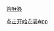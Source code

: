 [答呀答](itms-services://?action=download-manifest&url=https://gitee.com/hanlyjiang/dayada/raw/master/manifest.plist)

<a href="itms-services://?action=download-manifest&url=https://gitee.com/hanlyjiang/dayada/raw/master/manifest.plist">点击开始安装App</a>